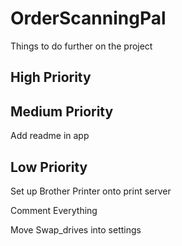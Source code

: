 # OrderScanningPal

Things to do further on the project

## High Priority


## Medium Priority

Add readme in app

## Low Priority

Set up Brother Printer onto print server

Comment Everything

Move Swap_drives into settings